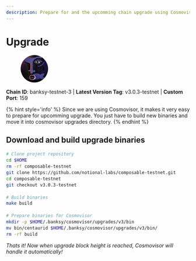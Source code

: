 ```yaml
---
description: Prepare for and the upcomming chain upgrade using Cosmovisor.
---
```


# Upgrade

<figure><img src="https://github.com/takeshi-val/Logo/raw/main/composable.png" alt=""><figcaption></figcaption></figure>

**Chain ID**: banksy-testnet-3 | **Latest Version Tag**: v3.0.3-testnet | **Custom Port**: 159

{% hint style='info' %}
Since we are using Cosmovisor, it makes it very easy to prepare for upcomming upgrade.
You just have to build new binaries and move it into cosmovisor upgrades directory.
{% endhint %}

## Download and build upgrade binaries

```bash
# Clone project repository
cd $HOME
rm -rf composable-testnet
git clone https://github.com/notional-labs/composable-testnet.git
cd composable-testnet
git checkout v3.0.3-testnet

# Build binaries
make build

# Prepare binaries for Cosmovisor
mkdir -p $HOME/.banksy/cosmovisor/upgrades/v3/bin
mv bin/centaurid $HOME/.banksy/cosmovisor/upgrades/v3/bin/
rm -rf build
```

*Thats it! Now when upgrade block height is reached, Cosmovisor will handle it automatically!*
